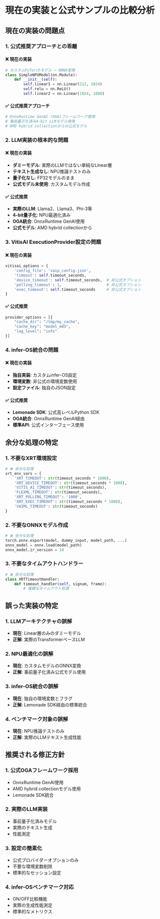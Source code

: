 # 現在の実装と公式サンプルの比較分析

## 現在の実装の問題点

### 1. 公式推奨アプローチとの乖離

#### ❌ 現在の実装
```python
# カスタムPyTorchモデル → ONNX変換
class SimpleNPUModel(nn.Module):
    def __init__(self):
        self.linear1 = nn.Linear(512, 1024)
        self.relu = nn.ReLU()
        self.linear2 = nn.Linear(1024, 1000)
```

#### ✅ 公式推奨アプローチ
```python
# OnnxRuntime GenAI (OGA)フレームワーク使用
# 事前量子化済み4-bit LLMモデル使用
# AMD hybrid collectionからの公式モデル
```

### 2. LLM実装の根本的な問題

#### ❌ 現在の実装
- **ダミーモデル**: 実際のLLMではない単純なLinear層
- **テキスト生成なし**: NPU推論テストのみ
- **量子化なし**: FP32モデルのまま
- **公式モデル未使用**: カスタムモデル作成

#### ✅ 公式推奨
- **実際のLLM**: Llama2、Llama3、Phi-3等
- **4-bit量子化**: NPU最適化済み
- **OGA統合**: OnnxRuntime GenAI使用
- **公式モデル**: AMD hybrid collectionから

### 3. VitisAI ExecutionProvider設定の問題

#### ❌ 現在の実装
```python
vitisai_options = {
    'config_file': 'vaip_config.json',
    'timeout': self.timeout_seconds,
    'device_timeout': self.timeout_seconds,  # 非公式オプション
    'polling_timeout': 1,                    # 非公式オプション
    'exec_timeout': self.timeout_seconds     # 非公式オプション
}
```

#### ✅ 公式推奨
```python
provider_options = [{
    "cache_dir": "/tmp/my_cache",
    "cache_key": "model_md5",
    "log_level": "info"
}]
```

### 4. infer-OS統合の問題

#### ❌ 現在の実装
- **独自実装**: カスタムinfer-OS設定
- **環境変数**: 非公式の環境変数使用
- **設定ファイル**: 独自のJSON設定

#### ✅ 公式推奨
- **Lemonade SDK**: 公式高レベルPython SDK
- **OGA統合**: OnnxRuntime GenAI経由
- **標準API**: 公式インターフェース使用

## 余分な処理の特定

### 1. 不要なXRT環境設定
```python
# ❌ 余分な処理
xrt_env_vars = {
    'XRT_TIMEOUT': str(timeout_seconds * 1000),
    'XRT_DEVICE_TIMEOUT': str(timeout_seconds * 1000),
    'VITIS_AI_TIMEOUT': str(timeout_seconds),
    'FLEXML_TIMEOUT': str(timeout_seconds),
    'XRT_POLLING_TIMEOUT': '1000',
    'XRT_EXEC_TIMEOUT': str(timeout_seconds * 1000),
    'VAIML_TIMEOUT': str(timeout_seconds)
}
```

### 2. 不要なONNXモデル作成
```python
# ❌ 余分な処理
torch.onnx.export(model, dummy_input, model_path, ...)
onnx_model = onnx.load(model_path)
onnx_model.ir_version = 10
```

### 3. 不要なタイムアウトハンドラー
```python
# ❌ 余分な処理
class XRTTimeoutHandler:
    def timeout_handler(self, signum, frame):
        # 複雑なタイムアウト処理
```

## 誤った実装の特定

### 1. LLMアーキテクチャの誤解
- **現在**: Linear層のみのダミーモデル
- **正解**: 実際のTransformerベースLLM

### 2. NPU最適化の誤解
- **現在**: カスタムモデルのONNX変換
- **正解**: 事前量子化済み公式モデル使用

### 3. infer-OS統合の誤解
- **現在**: 独自の環境変数とフラグ
- **正解**: Lemonade SDK経由の標準統合

### 4. ベンチマーク対象の誤解
- **現在**: NPU推論テストのみ
- **正解**: 実際のLLMテキスト生成性能

## 推奨される修正方針

### 1. 公式OGAフレームワーク採用
- OnnxRuntime GenAI使用
- AMD hybrid collectionモデル使用
- Lemonade SDK統合

### 2. 実際のLLM実装
- 事前量子化済みモデル
- 実際のテキスト生成
- 性能測定

### 3. 設定の簡素化
- 公式プロバイダーオプションのみ
- 不要な環境変数削除
- 標準的なセッション設定

### 4. infer-OSベンチマーク対応
- ON/OFF比較機能
- 実際の生成性能測定
- 標準的なメトリクス

